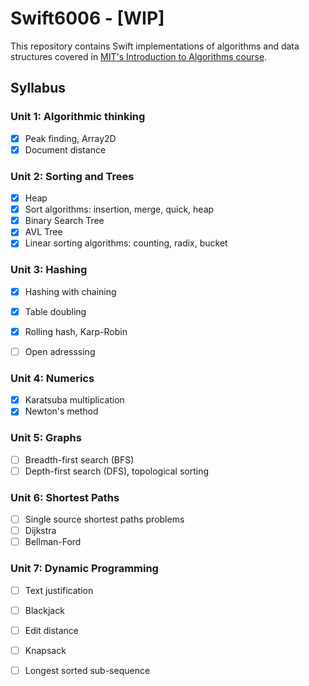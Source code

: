 # Swift6006 - [WIP]

This repository contains Swift implementations of algorithms and data structures covered in [MIT's Introduction to Algorithms
course](https://ocw.mit.edu/courses/electrical-engineering-and-computer-science/6-006-introduction-to-algorithms-fall-2011/). 

## Syllabus
### Unit 1: Algorithmic thinking
- [x] Peak finding, Array2D
- [x] Document distance

### Unit 2: Sorting and Trees
- [x] Heap 
- [x] Sort algorithms: insertion, merge, quick, heap
- [x] Binary Search Tree
- [x] AVL Tree
- [x] Linear sorting algorithms: counting, radix, bucket

### Unit 3: Hashing
- [x] Hashing with chaining
- [x] Table doubling
- [x] Rolling hash, Karp-Robin
- [ ] Open adresssing


### Unit 4: Numerics
- [x] Karatsuba multiplication
- [x] Newton's method

### Unit 5: Graphs
- [ ] Breadth-first search (BFS)
- [ ] Depth-first search (DFS), topological sorting

### Unit 6: Shortest Paths
- [ ] Single source shortest paths problems
- [ ] Dijkstra
- [ ] Bellman-Ford

### Unit 7: Dynamic Programming
- [ ] Text justification
- [ ] Blackjack
- [ ] Edit distance
- [ ] Knapsack
- [ ] Longest sorted sub-sequence





